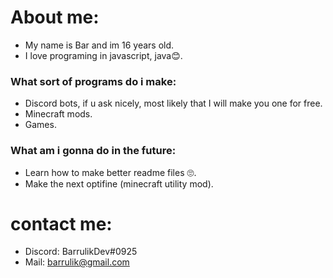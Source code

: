 # About me:
 - My name is Bar and im 16 years old.
 - I love programing in javascript, java😊.

### What sort of programs do i make:
 - Discord bots, if u ask nicely, most likely that I will make you one for free.
 - Minecraft mods.
 - Games.


### What am i gonna do in the future:
 - Learn how to make better readme files 🙄.
 - Make the next optifine (minecraft utility mod).


# contact me:
 - Discord: BarrulikDev#0925
 - Mail: barrulik@gmail.com

